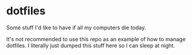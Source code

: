 # dotfiles
Some stuff I'd like to have if all my computers die today.

It's not recommended to use this repo as an example of how to manage dotfiles. I literally just dumped this stuff here so I can sleep at night.
